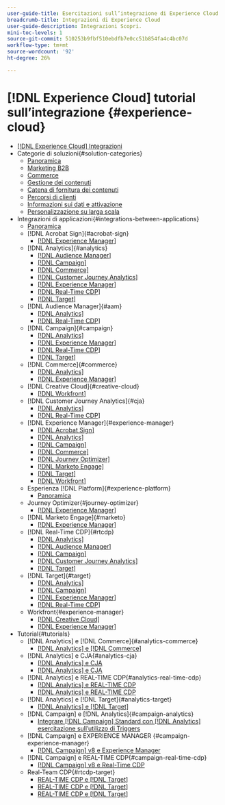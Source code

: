 ```yaml
---
user-guide-title: Esercitazioni sull’integrazione di Experience Cloud
breadcrumb-title: Integrazioni di Experience Cloud
user-guide-description: Integrazioni Scopri.
mini-toc-levels: 1
source-git-commit: 510253b9fbf510ebdfb7e0cc51b854fa4c4bc07d
workflow-type: tm+mt
source-wordcount: '92'
ht-degree: 26%

---
```



# [!DNL Experience Cloud] tutorial sull’integrazione {#experience-cloud}

+ [[!DNL Experience Cloud] Integrazioni](./overview.md)
+ Categorie di soluzioni{#solution-categories}
   + [Panoramica](./solution-categories/overview.md)
   + [Marketing B2B](./solution-categories/b2b.md)
   + [Commerce](./solution-categories/commerce.md)
   + [Gestione dei contenuti](./solution-categories/content-management.md)
   + [Catena di fornitura dei contenuti](./solution-categories/content-supply-chain.md)
   + [Percorsi di clienti](./solution-categories/customer-journeys.md)
   + [Informazioni sui dati e attivazione](./solution-categories/data-insights.md)
   + [Personalizzazione su larga scala](./solution-categories/personalization.md)
+ Integrazioni di applicazioni{#integrations-between-applications}
   + [Panoramica](./integrations-between-applications/overview.md)
   + [!DNL Acrobat Sign]{#acrobat-sign}
      + [[!DNL Experience Manager]](./integrations-between-applications/acrobat-sign/acrobat-sign-experience-manager.md)
   + [!DNL Analytics]{#analytics}
      + [[!DNL Audience Manager]](./integrations-between-applications/analytics/analytics-aam.md)
      + [[!DNL Campaign]](./integrations-between-applications/analytics/analytics-campaign.md)
      + [[!DNL Commerce]](./integrations-between-applications/analytics/analytics-commerce.md)
      + [[!DNL Customer Journey Analytics]](./integrations-between-applications/analytics/analytics-customer-journey-analytics.md)
      + [[!DNL Experience Manager]](./integrations-between-applications/analytics/analytics-experience-manager.md)
      + [[!DNL Real-Time CDP]](./integrations-between-applications/analytics/analytics-rtcdp.md)
      + [[!DNL Target]](./integrations-between-applications/analytics/analytics-target.md)
   + [!DNL Audience Manager]{#aam}
      + [[!DNL Analytics]](./integrations-between-applications/aam/aam-analytics.md)
      + [[!DNL Real-Time CDP]](./integrations-between-applications/aam/aam-rtcdp.md)
   + [!DNL Campaign]{#campaign}
      + [[!DNL Analytics]](./integrations-between-applications/campaign/campaign-analytics.md)
      + [[!DNL Experience Manager]](./integrations-between-applications/campaign/campaign-experience-manager.md)
      + [[!DNL Real-Time CDP]](./integrations-between-applications/campaign/campaign-rtcdp.md)
      + [[!DNL Target]](./integrations-between-applications/campaign/campaign-target.md)
   + [!DNL Commerce]{#commerce}
      + [[!DNL Analytics]](./integrations-between-applications/commerce/commerce-analytics.md)
      + [[!DNL Experience Manager]](./integrations-between-applications/commerce/commerce-experience-manager.md)
   + [!DNL Creative Cloud]{#creative-cloud}
      + [[!DNL Workfront]](./integrations-between-applications/creative-cloud/creative-cloud-workfront.md)
   + [!DNL Customer Journey Analytics]{#cja}
      + [[!DNL Analytics]](./integrations-between-applications/cja/customer-journey-analytics-analytics.md)
      + [[!DNL Real-Time CDP]](./integrations-between-applications/cja/cja-rtcdp.md)
   + [!DNL Experience Manager]{#experience-manager}
      + [[!DNL Acrobat Sign]](./integrations-between-applications/experience-manager/experience-manager-acrobat-sign.md)
      + [[!DNL Analytics]](./integrations-between-applications/experience-manager/experience-manager-analytics.md)
      + [[!DNL Campaign]](./integrations-between-applications/experience-manager/experience-manager-campaign.md)
      + [[!DNL Commerce]](./integrations-between-applications/experience-manager/experience-manager-commerce.md)
      + [[!DNL Journey Optimizer]](./integrations-between-applications/experience-manager/experience-manager-journey-optimizer.md)
      + [[!DNL Marketo Engage]](./integrations-between-applications/experience-manager/experience-manager-marketo.md)
      + [[!DNL Target]](./integrations-between-applications/experience-manager/experience-manager-target.md)
      + [[!DNL Workfront]](./integrations-between-applications/experience-manager/experience-manager-workfront.md)
   + Esperienza [!DNL Platform]{#experience-platform}
      + [Panoramica](./integrations-between-applications/experience-platform/platform.md)
   + Journey Optimizer{#journey-optimizer}
      + [[!DNL Experience Manager]](./integrations-between-applications/journey-optimizer/journey-optimizer-experience-manager.md)
   + [!DNL Marketo Engage]{#marketo}
      + [[!DNL Experience Manager]](./integrations-between-applications/marketo/marketo-experience-manager.md)
   + [!DNL Real-Time CDP]{#rtcdp}
      + [[!DNL Analytics]](./integrations-between-applications/rtcdp/rtcdp-analytics.md)
      + [[!DNL Audience Manager]](./integrations-between-applications/rtcdp/rtcdp-aam.md)
      + [[!DNL Campaign]](./integrations-between-applications/rtcdp/rtcdp-campaign.md)
      + [[!DNL Customer Journey Analytics]](./integrations-between-applications/rtcdp/rtcdp-cja.md)
      + [[!DNL Target]](./integrations-between-applications/rtcdp/rtcdp-target.md)
   + [!DNL Target]{#target}
      + [[!DNL Analytics]](./integrations-between-applications/target/target-analytics.md)
      + [[!DNL Campaign]](./integrations-between-applications/target/target-campaign.md)
      + [[!DNL Experience Manager]](./integrations-between-applications/target/target-experience-manager.md)
      + [[!DNL Real-Time CDP]](./integrations-between-applications/target/target-rtcdp.md)
   + Workfront{#experience-manager}
      + [[!DNL Creative Cloud]](./integrations-between-applications/workfront/workfront-creative-cloud.md)
      + [[!DNL Experience Manager]](./integrations-between-applications/workfront/workfront-experience-manager.md)
+ Tutorial{#tutorials}
   + [!DNL Analytics] e [!DNL Commerce]{#analytics-commerce}
      + [[!DNL Analytics] e [!DNL Commerce]](./tutorials/analytics-commerce/analytics-commerce.md)
   + [!DNL Analytics] e CJA{#analytics-cja}
      + [[!DNL Analytics] e CJA](./tutorials/analytics-cja/experience-platform-edge.md)
      + [[!DNL Analytics] e CJA](./tutorials/analytics-cja/experience-platform-source-connector.md)
   + [!DNL Analytics] e REAL-TIME CDP{#analytics-real-time-cdp}
      + [[!DNL Analytics] e REAL-TIME CDP](./tutorials/analytics-rtcdp/experience-platform-edge.md)
      + [[!DNL Analytics] e REAL-TIME CDP](./tutorials/analytics-rtcdp/experience-platform-source-connector.md)
   + [!DNL Analytics] e [!DNL Target]{#analytics-target}
      + [[!DNL Analytics] e [!DNL Target]](./tutorials/analytics-target/analytics-target.md)
   + [!DNL Campaign] e [!DNL Analytics]{#campaign-analytics}
      + [Integrare [!DNL Campaign] Standard con [!DNL Analytics] esercitazione sull’utilizzo di Triggers](./tutorials/campaign-analytics/campaign-analytics-trigger.md)
   + [!DNL Campaign] e EXPERIENCE MANAGER {#campaign-experience-manager}
      + [[!DNL Campaign] v8 e Experience Manager](./tutorials/campaign-aem/campaign-v8-with-experience-manager.md)
   + [!DNL Campaign] e REAL-TIME CDP{#campaign-real-time-cdp}
      + [[!DNL Campaign] v8 e Real-Time CDP](./tutorials/campaign-rtcdp/campaign-v8-real-time-cdp.md)
   + Real-Team CDP{#rtcdp-target}
      + [REAL-TIME CDP e [!DNL Target]](./tutorials/rtcdp-target/web-sdk-and-target-destination.md)
      + [REAL-TIME CDP e [!DNL Target]](./tutorials/rtcdp-target/mobile-sdk-and-target-destination.md)
      + [REAL-TIME CDP e [!DNL Target]](./tutorials/rtcdp-target/atjs-and-target-destination.md)
